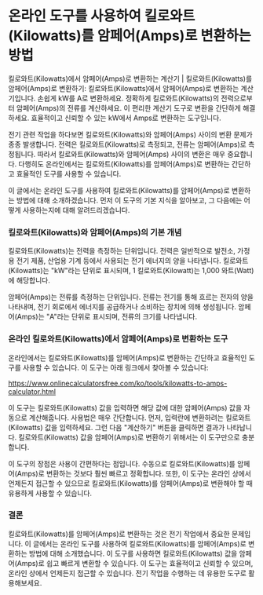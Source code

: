 온라인 도구를 사용하여 킬로와트(Kilowatts)를 암페어(Amps)로 변환하는 방법
================================================

킬로와트(Kilowatts)에서 암페어(Amps)로 변환하는 계산기 | 킬로와트(Kilowatts)를 암페어(Amps)로 변환하기: 킬로와트(Kilowatts)에서 암페어(Amps)로 변환하는 계산기입니다. 손쉽게 kW를 A로 변환하세요. 정확하게 킬로와트(Kilowatts)의 전력으로부터 암페어(Amps)의 전류를 계산하세요. 이 편리한 계산기 도구로 변환을 간단하게 해결하세요. 효율적이고 신뢰할 수 있는 kW에서 Amps로 변환하는 도구입니다.

전기 관련 작업을 하다보면 킬로와트(Kilowatts)와 암페어(Amps) 사이의 변환 문제가 종종 발생합니다. 전력은 킬로와트(Kilowatts)로 측정되고, 전류는 암페어(Amps)로 측정됩니다. 따라서 킬로와트(Kilowatts)와 암페어(Amps) 사이의 변환은 매우 중요합니다. 다행히도 온라인에서는 킬로와트(Kilowatts)를 암페어(Amps)로 변환하는 간단하고 효율적인 도구를 사용할 수 있습니다.

이 글에서는 온라인 도구를 사용하여 킬로와트(Kilowatts)를 암페어(Amps)로 변환하는 방법에 대해 소개하겠습니다. 먼저 이 도구의 기본 지식을 알아보고, 그 다음에는 어떻게 사용하는지에 대해 알려드리겠습니다.

### 킬로와트(Kilowatts)와 암페어(Amps)의 기본 개념

킬로와트(Kilowatts)는 전력을 측정하는 단위입니다. 전력은 일반적으로 발전소, 가정용 전기 제품, 산업용 기계 등에서 사용되는 전기 에너지의 양을 나타냅니다. 킬로와트(Kilowatts)는 "kW"라는 단위로 표시되며, 1 킬로와트(Kilowatt)는 1,000 와트(Watt)에 해당합니다.

암페어(Amps)는 전류를 측정하는 단위입니다. 전류는 전기를 통해 흐르는 전자의 양을 나타내며, 전기 회로에서 에너지를 공급하거나 소비하는 장치에 의해 생성됩니다. 암페어(Amps)는 "A"라는 단위로 표시되며, 전류의 크기를 나타냅니다.

### 온라인 킬로와트(Kilowatts)에서 암페어(Amps)로 변환하는 도구

온라인에서는 킬로와트(Kilowatts)를 암페어(Amps)로 변환하는 간단하고 효율적인 도구를 사용할 수 있습니다. 이 도구는 아래 링크에서 찾아볼 수 있습니다:

<https://www.onlinecalculatorsfree.com/ko/tools/kilowatts-to-amps-calculator.html>

이 도구는 킬로와트(Kilowatts) 값을 입력하면 해당 값에 대한 암페어(Amps) 값을 자동으로 계산해줍니다. 사용법은 매우 간단합니다. 먼저, 입력란에 변환하려는 킬로와트(Kilowatts) 값을 입력하세요. 그런 다음 "계산하기" 버튼을 클릭하면 결과가 나타납니다. 킬로와트(Kilowatts) 값을 암페어(Amps)로 변환하기 위해서는 이 도구만으로 충분합니다.

이 도구의 장점은 사용이 간편하다는 점입니다. 수동으로 킬로와트(Kilowatts)를 암페어(Amps)로 변환하는 것보다 훨씬 빠르고 정확합니다. 또한, 이 도구는 온라인 상에서 언제든지 접근할 수 있으므로 킬로와트(Kilowatts)를 암페어(Amps)로 변환해야 할 때 유용하게 사용할 수 있습니다.

### 결론

킬로와트(Kilowatts)를 암페어(Amps)로 변환하는 것은 전기 작업에서 중요한 문제입니다. 이 글에서는 온라인 도구를 사용하여 킬로와트(Kilowatts)를 암페어(Amps)로 변환하는 방법에 대해 소개했습니다. 이 도구를 사용하면 킬로와트(Kilowatts) 값을 암페어(Amps)로 쉽고 빠르게 변환할 수 있습니다. 이 도구는 효율적이고 신뢰할 수 있으며, 온라인 상에서 언제든지 접근할 수 있습니다. 전기 작업을 수행하는 데 유용한 도구로 활용해보세요.